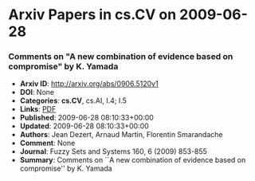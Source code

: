 # Arxiv Papers in cs.CV on 2009-06-28
### Comments on "A new combination of evidence based on compromise" by K. Yamada
- **Arxiv ID**: http://arxiv.org/abs/0906.5120v1
- **DOI**: None
- **Categories**: **cs.CV**, cs.AI, I.4; I.5
- **Links**: [PDF](http://arxiv.org/pdf/0906.5120v1)
- **Published**: 2009-06-28 08:10:33+00:00
- **Updated**: 2009-06-28 08:10:33+00:00
- **Authors**: Jean Dezert, Arnaud Martin, Florentin Smarandache
- **Comment**: None
- **Journal**: Fuzzy Sets and Systems 160, 6 (2009) 853-855
- **Summary**: Comments on ``A new combination of evidence based on compromise'' by K. Yamada



